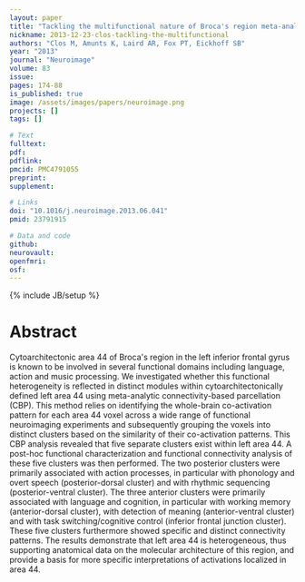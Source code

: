 ```yaml
---
layout: paper
title: "Tackling the multifunctional nature of Broca's region meta-analytically: co-activation-based parcellation of area 44."
nickname: 2013-12-23-clos-tackling-the-multifunctional
authors: "Clos M, Amunts K, Laird AR, Fox PT, Eickhoff SB"
year: "2013"
journal: "Neuroimage"
volume: 83
issue: 
pages: 174-88
is_published: true
image: /assets/images/papers/neuroimage.png
projects: []
tags: []

# Text
fulltext:
pdf:
pdflink:
pmcid: PMC4791055
preprint:
supplement:

# Links
doi: "10.1016/j.neuroimage.2013.06.041"
pmid: 23791915

# Data and code
github:
neurovault:
openfmri:
osf:
---
```

{% include JB/setup %}

# Abstract

Cytoarchitectonic area 44 of Broca's region in the left inferior frontal gyrus is known to be involved in several functional domains including language, action and music processing. We investigated whether this functional heterogeneity is reflected in distinct modules within cytoarchitectonically defined left area 44 using meta-analytic connectivity-based parcellation (CBP). This method relies on identifying the whole-brain co-activation pattern for each area 44 voxel across a wide range of functional neuroimaging experiments and subsequently grouping the voxels into distinct clusters based on the similarity of their co-activation patterns. This CBP analysis revealed that five separate clusters exist within left area 44. A post-hoc functional characterization and functional connectivity analysis of these five clusters was then performed. The two posterior clusters were primarily associated with action processes, in particular with phonology and overt speech (posterior-dorsal cluster) and with rhythmic sequencing (posterior-ventral cluster). The three anterior clusters were primarily associated with language and cognition, in particular with working memory (anterior-dorsal cluster), with detection of meaning (anterior-ventral cluster) and with task switching/cognitive control (inferior frontal junction cluster). These five clusters furthermore showed specific and distinct connectivity patterns. The results demonstrate that left area 44 is heterogeneous, thus supporting anatomical data on the molecular architecture of this region, and provide a basis for more specific interpretations of activations localized in area 44.

